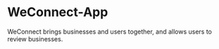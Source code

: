 # WeConnect-App
WeConnect brings businesses and users together, and allows users to review businesses.
